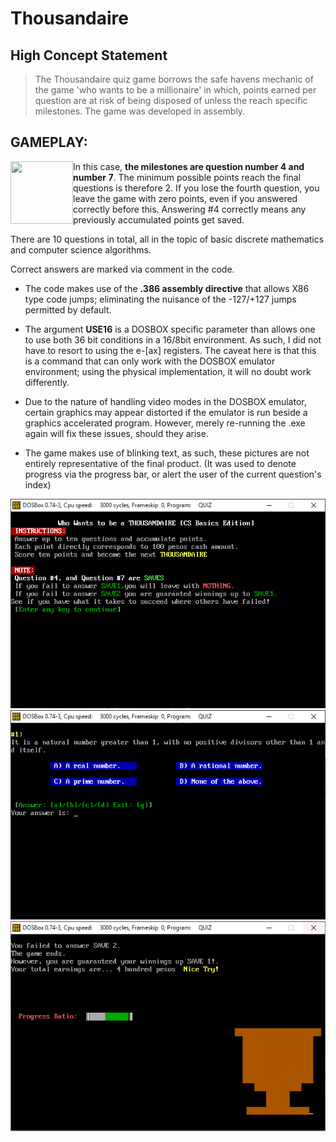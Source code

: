 # Thousandaire

## High Concept Statement

> The Thousandaire quiz game borrows the safe havens mechanic of the game 'who wants to be a millionaire' in which, points earned per question are at risk of being disposed of unless the reach specific milestones. The game was developed in assembly.

## GAMEPLAY:

<img align="left" width="100" height="100" src='./Images/iconfinder_16-Marketing_Strategy_3213289.png'>

In this case, **the milestones are question number 4 and number 7**.
The minimum possible points reach the final questions is therefore 2.
If you lose the fourth question, you leave the game with zero points, even if you answered correctly before this. Answering #4 correctly means any previously accumulated points get saved.

There are 10 questions in total, all in the topic of basic discrete mathematics and computer science algorithms.

Correct answers are marked via comment in the code.

- The code makes use of the **.386 assembly directive** that allows X86 type code jumps; eliminating the nuisance of the -127/+127 jumps permitted by default.

- The argument **USE16** is a DOSBOX specific parameter than allows one to use both 36 bit conditions in a 16/8bit environment. As such, I did not have to resort to using the e-[ax] registers. The caveat here is that this is a command that can only work with the DOSBOX emulator environment; using the physical implementation, it will no doubt work differently.

- Due to the nature of handling video modes in the DOSBOX emulator, certain graphics may appear distorted if the emulator is run beside a graphics accelerated program. However, merely re-running the .exe again will fix these issues, should they arise.

- The game makes use of blinking text, as such, these pictures are not entirely representative of the final product. (It was used to denote progress via the progress bar, or alert the user of the current question's index)

<img src='./Images/INSTRUCTIONS.PNG'>
<img src='./Images/QUESTIONS.PNG'>
<img src='./Images/BRONZE.PNG'>
